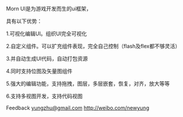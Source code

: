 Morn UI是为游戏开发而生的ui框架，

具有以下优势：

1.可视化编辑UI。组织UI完全可视化

2.自定义组件。可以扩充组件表现，完全自己控制（flash及flex都不够灵活）

3.并自动生成UI代码，自动打包资源

4.同时支持位图及矢量图组件

5.强大的编辑功能，支持拖拽，图层，多层嵌套，恢复，对齐，放大等等

6.支持多视图开发，支持代码视图

Feedback yungzhu@gmail.com http://weibo.com/newyung
